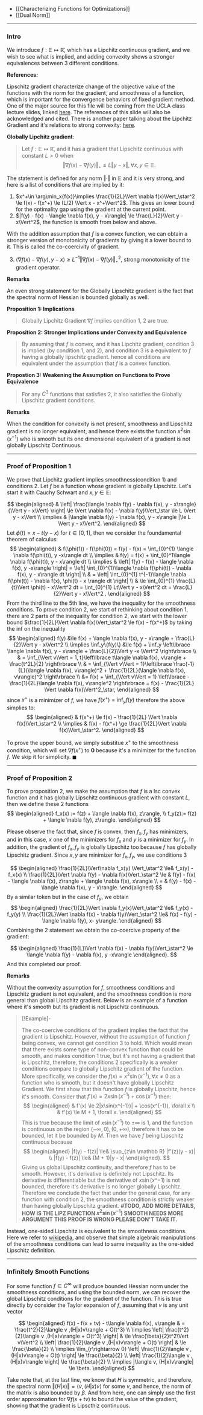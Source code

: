 * [[Characterizing Functions for Optimizations]]
* [[Dual Norm]]

---
### **Intro**

We introduce $f:\mathbb E \mapsto \mathbb{\bar R}$, which has a Lipchitz continuous gradient, and we wish to see what is implied, and adding convexity shows a stronger equivalences between 3 different conditions. 

**References:** 

Lipschitz gradient characterize change of the objective value of the functions with the norm for the gradient, and smoothness of a function, which is important for the convergence behaviors of fixed gradient method. One of the major source for this file will be coming from the UCLA class lecture slides, linked [here](http://www.seas.ucla.edu/~vandenbe/236C/lectures/gradient.pdf#page14). The references of this slide will also be acknowledged and cited. There is another paper talking about the Lipchitz Gradient and it's relations to strong convexity: [here](https://arxiv.org/abs/1803.06573). 

**Globally Lipchitz gradient**: 

> Let $f: \mathbb E \mapsto \mathbb{\bar R}$, and it has a gradient that Lipschitz continuous with constant $L >0$  when
> $$
> \Vert \nabla f(x) - \nabla f(y)\Vert_\star\le L \Vert y - x\Vert, \forall x, y\in \mathbb E. 
> $$

The statement is defined for any norm $\Vert \cdot\Vert$ in $\mathbb E$ and it is very strong, and here is a list of conditions that are implied by it: 
1. $x^+\in \arg\min_x{f(x)}\implies \frac{1}{2L}\Vert \nabla f(x)\Vert_\star^2 \le f(x) - f(x^+) \le (L/2) \Vert x - x^+\Vert^2$. This gives an lower bound for the optimality gap using the gradient at the current point. 
2. $|f(y) - f(x) - \langle \nabla f(x), y - x\rangle| \le \frac{L}{2}\Vert y - x\Vert^2$, the function is smooth from below and above. 

With the addition assumption that $f$ is a convex function, we can obtain a stronger version of monotonicity of gradients by giving it a lower bound to it. This is called the co-coercivity of gradient. 

3. $\langle \nabla f(x) - \nabla f(y), y - x\rangle \ge L^{-1}\Vert \nabla f(x) - \nabla f(y)\Vert_\star^2$, strong monotonicity of the gradient operator. 

**Remarks**

An even strong statement for the Globally Lipschitz gradient is the fact that the spectral norm of Hessian is bounded globally as well. 

**Proposition 1: Implications**

> Globally Lipchitz Gradient $\nabla f$ implies condition 1, 2 are true. 

**Proposition 2: Stronger Implications under Convexity and Equivalence**
> By assuming that $f$ is convex, and it has Lipchitz gradient, condition 3 is implied (by condition 1, and 2), and condition 3 is a equivalent to $f$ having a globally lipschitz gradient. hence all conditions are equivalent under the assumption that $f$ is a convex function. 

**Propostion 3: Weakening the Assumption on Functions to Prove Equivalence**
> For any $C^3$ functions that satisfies 2, it also satisfies the Globally Lipschitz gradient conditions. 

**Remarks**

When the condition for convexity is not present, smoothness and Lipschitz gradient is no longer equivalent, and hence there exists the function $x^2\sin(x^{-1})$ who is smooth but its one dimensional equivalent of a gradient is not globally Lipschitz Continuous. 

---
### **Proof of Proposition 1**

We prove that Lipchitz gradient implies smoothness(condition 1) and conditions 2. Let $f$ be a function whose gradient is globally Lipschitz. Let's start it with Cauchy Schwart and $x, y\in \mathbb E$: 

$$
\begin{aligned}
    & \left|
        \frac{\langle \nabla f(y) - \nabla f(x), y - x\rangle}{\Vert y - x\Vert}
    \right|
    \le 
    \Vert \nabla f(x) - \nabla f(y)\Vert_\star \le L \Vert y - x\Vert
    \\
    \implies & 
    |\langle \nabla f(y) - \nabla f(x), y - x\rangle |\le L \Vert y - x\Vert^2. 
\end{aligned}
$$
Let $\phi(t) = x - t(y - x)$ for $t \in [0, 1]$, then we consider the foundamental theorem of calculus: 
$$
\begin{aligned}
    & f(\phi(1)) - f(\phi(0)) = f(y) - f(x) = \int_{0}^{1} 
    \langle \nabla f(\phi(t)), y -x\rangle
    dt
    \\
    \implies & 
    f(y) = f(x) + \int_{0}^1\langle \nabla f(\phi(t)), y - x\rangle dt
    \\
    \implies & 
    \left|
        f(y) - f(x) - \langle \nabla f(x), y -x\rangle
    \right| = 
    \left|
        \int_{0}^{1}\langle \nabla f(\phi(t)) - \nabla f(x), y - x\rangle dt
    \right|
    \\
    & = \left|
        \int_{0}^{1} 
            t^{-1}\langle \nabla f(\phi(t)) - \nabla f(x), \phi(t) - x \rangle
        dt
    \right|
    \\
    & \le 
    \int_{0}^{1} 
        \frac{L}{t}\Vert \phi(t) - x\Vert^2
    dt = \int_{0}^{1} 
        Lt\Vert y - x\Vert^2
    dt = \frac{L}{2}\Vert y - x\Vert^2 .
\end{aligned}
$$
From the third line to the 5th line, we have the inequality for the smoothness conditions. To prove condition 2, we start of rethinking about condition 1, there are 2 parts of the inequality for condition 2, we start with the lower bound $\frac{1}{2L}\Vert \nabla f(x)\Vert_\star^2 \le f(x) - f(x^+)$ by taking the inf on the inequality
$$
\begin{aligned}
    f(y) &\le f(x) + \langle \nabla f(x), y - x\rangle + \frac{L}{2}\Vert y - x\Vert^2
    \\
    \implies \inf_y\{f(y)\} &\le f(x) + \inf_y 
    \left\lbrace
        \langle \nabla f(x), y - x\rangle + \frac{L}{2}\Vert y -x \Vert^2
    \right\rbrace
    \\
    & = \inf_{\Vert v\Vert = 1, t}\left\lbrace
        t\langle \nabla f(x), v\rangle + \frac{t^2L}{2}
    \right\rbrace
    \\
    & = 
    \inf_{\Vert v\Vert = 1}\left\lbrace
        \frac{-1}{L}(\langle \nabla f(x), v\rangle)^2 + 
        \frac{1}{2L}(\langle \nabla f(x), v\rangle)^2
    \right\rbrace
    \\
    &= 
    f(x) + \inf_{\Vert v\Vert = 1} \left\lbrace
        -\frac{1}{2L}\langle \nabla f(x), v\rangle^2
    \right\rbrace = f(x) - \frac{1}{2L} \Vert \nabla f(x)\Vert^2_\star, 
\end{aligned}
$$
since $x^+$ is a minimizer of $f$, we have $f(x^+)=\inf_y f(y)$ therefore the above simplies to: 
$$
\begin{aligned}
    & f(x^+) \le f(x) - \frac{1}{2L} \Vert \nabla f(x)\Vert_\star^2
    \\
    \implies & f(x) - f(x^+) \ge \frac{1}{2L}\Vert \nabla f(x)\Vert_\star^2. 
\end{aligned}
$$

To prove the upper bound, we simply substitue $x^+$ to the smoothness condition, which will set $\nabla f(x^+)$ to $\mathbf 0$ because it's a minimizer for the function $f$. We skip it for simplicity. $\blacksquare$

---
### **Proof of Proposition 2**

To prove proposition 2, we make the assumption that $f$ is a lsc convex function and it has globally Lipschitz continuous gradient with constant $L$, then we define these 2 functions
$$
\begin{aligned}
    f_x(x) := f(z) + \langle \nabla f(x), z\rangle, 
    \\
    f_y(z):= f(z) + \langle \nabla f(y), z\rangle. 
\end{aligned}
$$

Please observe the fact that, since $f$ is convex, then $f_x, f_y$ has minimizers, and in this case, $x$ one of the minimizers for $f_x$ and $y$ is a minimizer for $f_y$. In addition, the gradient of $f_x, f_y$ is globally Lipschitz too because $f$ has globally Lipschitz gradient. Since $x, y$ are minimizer for $f_x, f_y$, we use conditions 3

$$
\begin{aligned}
    \frac{1}{2L}\Vert\nabla f_x(y) \Vert_\star^2 \le& f_x(y) - f_x(x)
    \\
    \frac{1}{2L}\Vert \nabla f(y) - \nabla f(x)\Vert_\star^2 \le &
    f(y) - f(x) - \langle \nabla f(x), z\rangle + \langle \nabla f(x), x\rangle
    \\
    = & f(y) - f(x) - \langle \nabla f(x), y - x\rangle. 
\end{aligned}
$$
By a similar token but in the case of $f_y$, we obtain
$$
\begin{aligned}
    \frac{1}{2L}\Vert \nabla f_y(x)\Vert_\star^2
    \le& f_y(x) - f_y(y)
    \\
    \frac{1}{2L}\Vert \nabla f(x) - \nabla f(y)\Vert_\star^2 
    \le& f(x) - f(y) - \langle \nabla f(y), x- y\rangle. 
\end{aligned}
$$
Combining the 2 statement we obtain the co-coercive property of the gradient: 

$$
\begin{aligned}
    \frac{1}{L}\Vert \nabla f(x) - \nabla f(y)\Vert_\star^2 \le 
    \langle \nabla f(y) - \nabla f(x), y -x\rangle
\end{aligned}.
$$
And this completed our proof. 

**Remarks**

Without the convexity assumption for $f$, smoothness conditions and Lipschitz gradient is not equivalent, and the smoothness condition is more general than global Lipschitz gradient. Below is an example of a function where it's smooth but its gradient is not Lipschitz continuous. 

> [!Example]-
> 
>The co-coercive conditions of the gradient implies the fact that the gradient is Lipschitz. However, without the assumption of function $f$ being convex, we cannot get condition 3 to hold. Which would mean that there exists some type of non-convex function that could be smooth, and makes condition 1 true, but it's not having a gradient that is Lipschitz, therefore, the conditions 2 specifically is a weaker conditions compare to globally Lipschitz gradient of the function. More specifically, we consider the $f(x) = x^2\sin(x^{-1}) ,\forall x\neq 0$ as a function who is smooth, but it doesn't have globally Lipschitz Gradient. We first show that this function $f$ is globally Lipschitz, hence it's smooth. Consider that $f'(x) = 2x\sin(x^{-1}) + \cos(x^{-1})$ then: 
>$$
>\begin{aligned}
>    & f'(x) \le 2|x\sin(x^{-1})| + \cos(x^{-1}), \forall x
>    \\
>    & f'(x) \le M + 1, \forall x.
>\end{aligned}
>$$
>This is true because the limit of $x\sin(x^{-1})$ to $\pm\infty$ is $1$, and the function is continuous on the region $(-\infty, 0), (0, +\infty)$, therefore it has to be bounded, let it be bounded by $M$. Then we have $f$ being Lipschitz continuous because
>$$
>\begin{aligned}
>    |f(y) - f(z)| \le& \sup_{z\in \mathbb R} |f'(z)(y - x)|
>    \\
>    |f(y) - f(z)| \le& (M + 1)|y - x|
>\end{aligned}. 
>$$
>Giving us global Lipschitz continuity, and therefore $f$ has to be smooth. However, it's derivative is definitely not Lipschitz. Its derivative is differentiable but the derivative of $x\sin(x\^{-1})$ is not bounded, therefore it's derivative is no longer globally Lipschitz. Therefore we conclude the fact that under the general case, for any function with condition 2, the smoothness condition is strictly weaker than having globally Lipschitz gradient. 
> **#TODO, ADD MORE DETAILS, HOW IS THE LIPZ FUNCTION $x^2\sin(x^{-1})$ SMOOTH NEEDS MORE ARGUMENT**
> **THIS PROOF IS WRONG PLEASE DON'T TAKE IT.**

Instead, one-sided Lipschitz is equivalent to the smoothness conditions. Here we refer to [wikipedia](https://en.wikipedia.org/wiki/Lipschitz_continuity#One-sided_Lipschitz), and observe that simple algebraic manipulations of the smoothness conditions can lead to same inequality as the one-sided Lipschitz definition. 

---
### **Infinitely Smooth Functions**

For some function $f \in C^\infty$ will produce bounded Hessian norm under the smoothness conditions, and using the bounded norm, we can recover the global Lipschitz conditions for the gradient of the function. This is true directly by consider the Taylor expansion of $f$, assuming that $v$ is any unit vector 

$$
\begin{aligned}
    f(x)  - f(x + tv) - t\langle \nabla f(x), v\rangle 
    & = 
    \frac{t^2}{2}\langle v ,(H|x)v\rangle + O(t^3)
    \\
    \implies
    \left| \frac{t^2}{2}\langle v ,(H|x)v\rangle + O(t^3) \right|
    & \le 
    \frac{\beta}{2}t^2\Vert v\Vert^2
    \\
    \left| \frac{1}{2}\langle v ,(H|x)v\rangle + O(t) \right|
    & \le 
    \frac{\beta}{2}
    \\
    \implies 
    \lim_{r\rightarrow 0}
    \left|
        \frac{1}{2}\langle v ,(H|x)v\rangle + O(t)
    \right|
    \le 
    \frac{\beta}{2}
    \\
    \left|
        \frac{1}{2}\langle v ,(H|x)v\rangle
    \right|
    \le 
    \frac{\beta}{2}
    \\
    \implies
    |\langle v, (H|x)v\rangle| \le \beta.
\end{aligned}
$$

Take note that, at the last line, we know that $H$ is symmetric, and therefore, the spectral norm $\Vert (H|x)\Vert = \langle v, (H|x)v\rangle$ for some $v$, and hence, the norm of the matrix is also bounded by $\beta$. And from here, one can simply use the first order approximation for $\nabla f(x+ tv)$ to bound the value of the gradient, showing that the gradient is Lipscthiz continuous. 



